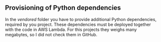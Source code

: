 ## Provisioning of Python dependencies
In the _vendored_ folder you have to provide additional Python dependencies, 
required by you project. These dependencies must be deployed together with 
the code in AWS Lambda. For this projects they weighs many megabytes, so I 
did not check them in GitHub. 